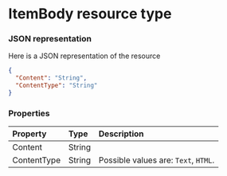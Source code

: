 # ItemBody resource type



### JSON representation

Here is a JSON representation of the resource

```json
{
  "Content": "String",
  "ContentType": "String"
}

```
### Properties
| Property	   | Type	|Description|
|:---------------|:--------|:----------|
|Content|String||
|ContentType|String| Possible values are: `Text`, `HTML`.|

<!-- uuid: 017e450b-cf15-4550-9ceb-c95ecb5028b5
2015-10-09 18:16:07 UTC -->